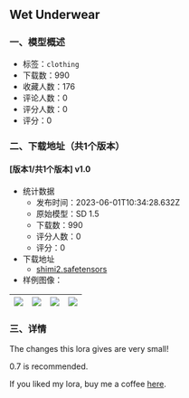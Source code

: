 ## Wet Underwear
### 一、模型概述

- 标签：`clothing`
- 下载数：990
- 收藏人数：176
- 评论人数：0
- 评分人数：0
- 评分：0

### 二、下载地址（共1个版本）

#### [版本1/共1个版本] v1.0

- 统计数据
  - 发布时间：2023-06-01T10:34:28.632Z
  - 原始模型：SD 1.5
  - 下载数：990
  - 评分人数：0
  - 评分：0
- 下载地址
  - [shimi2.safetensors](https://civitai.com/api/download/models/86909)
- 样例图像：

| <img src="https://image.civitai.com/xG1nkqKTMzGDvpLrqFT7WA/6310966f-fa0a-4934-a323-4189b149b454/width=450/991482.jpeg" /> | <img src="https://image.civitai.com/xG1nkqKTMzGDvpLrqFT7WA/24fa3b3b-ca2b-4025-b5f9-3178a9219b65/width=450/991483.jpeg" /> | <img src="https://image.civitai.com/xG1nkqKTMzGDvpLrqFT7WA/52a8d663-b61b-4789-90d9-16214f578c4e/width=450/991477.jpeg" /> | <img src="https://image.civitai.com/xG1nkqKTMzGDvpLrqFT7WA/d6815c73-901a-4bf5-a84f-48ff1a46d7ba/width=450/991479.jpeg" /> |
| ---- | ---- | ---- | ---- |


### 三、详情
<p>The changes this lora gives are very small!</p><p>0.7 is recommended.</p><p>If you liked my lora, buy me a coffee <a target="_blank" rel="ugc" href="https://www.buymeacoffee.com/sugisaki134">here</a>.</p>